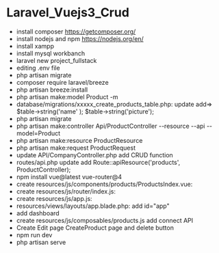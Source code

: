 # Laravel_Vuejs3_Crud
- install composer https://getcomposer.org/
- install nodejs and npm https://nodejs.org/en/
- install xampp
- install mysql workbanch
- laravel new project_fullstack
- editing .env file 
-  php artisan migrate
- composer require laravel/breeze
- php artisan breeze:install
- php artisan make:model Product -m
- database/migrations/xxxxx_create_products_table.php: update  add=>    $table->string('name' ); $table->string('picture');
- php artisan migrate
- php artisan make:controller Api/ProductController --resource --api --model=Product
- php artisan make:resource ProductResource
- php artisan make:request ProductRequest
- update API/CompanyController.php add CRUD function
- routes/api.php update add Route::apiResource('products', ProductController);
- npm install vue@latest vue-router@4
- create resources/js/components/products/ProductsIndex.vue:
- create resources/js/router/index.js:
- create resources/js/app.js:
- resources/views/layouts/app.blade.php: add id="app"
- add dashboard <router-view />
- create resources/js/composables/products.js add connect API
- Create Edit page CreateProduct page and delete button
- npm run dev 
- php artisan serve 
